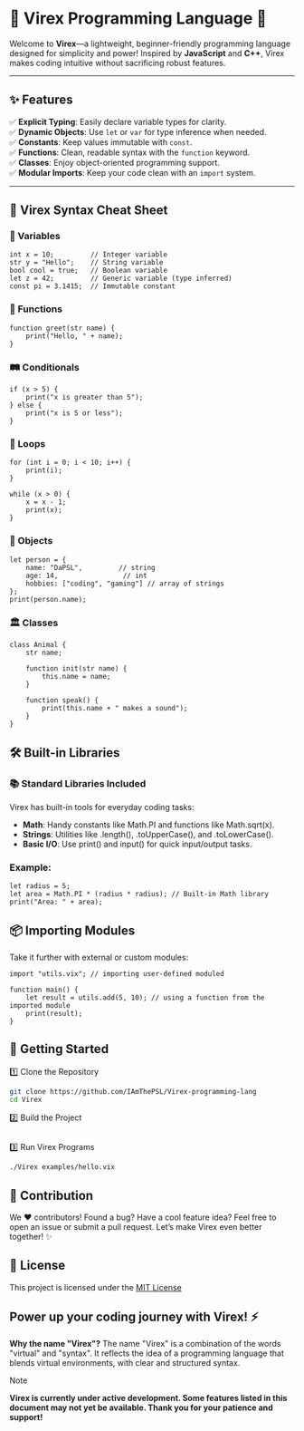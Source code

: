 # 🚀 Virex Programming Language 🌟

Welcome to **Virex**—a lightweight, beginner-friendly programming language designed for simplicity and power! Inspired by **JavaScript** and **C++**, Virex makes coding intuitive without sacrificing robust features.

---

## ✨ Features
✅ **Explicit Typing**: Easily declare variable types for clarity.  
✅ **Dynamic Objects**: Use `let` or `var` for type inference when needed.  
✅ **Constants**: Keep values immutable with `const`.  
✅ **Functions**: Clean, readable syntax with the `function` keyword.  
✅ **Classes**: Enjoy object-oriented programming support.  
✅ **Modular Imports**: Keep your code clean with an `import` system.  

---

## 🧠 Virex Syntax Cheat Sheet

### 🔢 Variables
```Virex
int x = 10;         // Integer variable
str y = "Hello";    // String variable
bool cool = true;   // Boolean variable
let z = 42;         // Generic variable (type inferred)
const pi = 3.1415;  // Immutable constant
```

### 🎉 Functions
```Virex
function greet(str name) {
    print("Hello, " + name);
}
```

### 🛤️ Conditionals
```Virex
if (x > 5) {
    print("x is greater than 5");
} else {
    print("x is 5 or less");
}
```

### 🔁 Loops
```Virex
for (int i = 0; i < 10; i++) {
    print(i);
}
```
```Virex
while (x > 0) {
    x = x - 1;
    print(x);
}
```

### 🧍 Objects
```Virex
let person = {
    name: "DaPSL",         // string
    age: 14,                // int
    hobbies: ["coding", "gaming"] // array of strings
};
print(person.name);
```

### 🏛️ Classes
```Virex
class Animal {
    str name;

    function init(str name) {
        this.name = name;
    }

    function speak() {
        print(this.name + " makes a sound");
    }
}
```

## 🛠️ Built-in Libraries
### 📚 Standard Libraries Included
Virex has built-in tools for everyday coding tasks:
- **Math**: Handy constants like Math.PI and functions like Math.sqrt(x).
- **Strings**: Utilities like .length(), .toUpperCase(), and .toLowerCase().
- **Basic I/O**: Use print() and input() for quick input/output tasks.

### Example:
```Virex
let radius = 5;
let area = Math.PI * (radius * radius); // Built-in Math library
print("Area: " + area);
```

## 📦 Importing Modules
Take it further with external or custom modules:
```Virex
import "utils.vix"; // importing user-defined moduled

function main() {
    let result = utils.add(5, 10); // using a function from the imported module
    print(result);
}
```


## 🚀 Getting Started
1️⃣ Clone the Repository
```bash
git clone https://github.com/IAmThePSL/Virex-programming-lang
cd Virex
```
2️⃣ Build the Project
```bash

```
3️⃣ Run Virex Programs
```bash
./Virex examples/hello.vix
```

## 🤝 Contribution
We ❤️ contributors!
Found a bug? Have a cool feature idea? Feel free to open an issue or submit a pull request. Let’s make Virex even better together! ✨

## 📜 License
This project is licensed under the [MIT License](https://github.com/IAmThePSL/Virex-programming-lang/blob/main/LICENSE)

Power up your coding journey with Virex! ⚡️
---

**Why the name "Virex"?**
    The name "Virex" is a combination of the words "virtual" and "syntax". It reflects the idea of a programming language that blends virtual environments, with clear and structured syntax.


> [!NOTE]
> **Virex is currently under active development. Some features listed in this document may not yet be available. Thank you for your patience and support!**